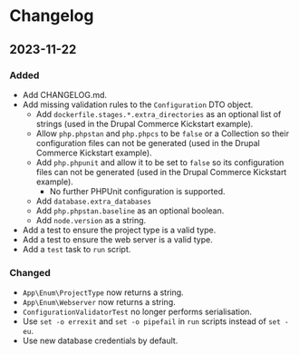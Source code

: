 # Changelog

## 2023-11-22

### Added

* Add CHANGELOG.md.
* Add missing validation rules to the `Configuration` DTO object.
  * Add `dockerfile.stages.*.extra_directories` as an optional list of strings (used in the Drupal Commerce Kickstart example).
  * Allow `php.phpstan` and `php.phpcs` to be `false` or a Collection so their configuration files can not be generated (used in the Drupal Commerce Kickstart example).
  * Add `php.phpunit` and allow it to be set to `false` so its configuration files can not be generated (used in the Drupal Commerce Kickstart example).
    * No further PHPUnit configuration is supported.
  * Add `database.extra_databases`
  * Add `php.phpstan.baseline` as an optional boolean.
  * Add `node.version` as a string.
* Add a test to ensure the project type is a valid type.
* Add a test to ensure the web server is a valid type.
* Add a `test` task to `run` script.

### Changed

* `App\Enum\ProjectType` now returns a string.
* `App\Enum\Webserver` now returns a string.
* `ConfigurationValidatorTest` no longer performs serialisation.
* Use `set -o errexit` and `set -o pipefail` in `run` scripts instead of `set -eu`.
* Use new database credentials by default.

